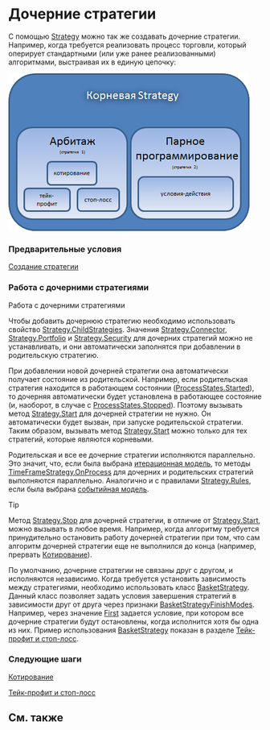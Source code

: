 # Дочерние стратегии

С помощью [Strategy](xref:StockSharp.Algo.Strategies.Strategy) можно так же создавать дочерние стратегии. Например, когда требуется реализовать процесс торговли, который оперирует стандартными (или уже ранее реализованными) алгоритмами, выстраивая их в единую цепочку: 

![strategychilds](../images/strategy_childs.png)

### Предварительные условия

[Создание стратегии](StrategyCreate.md)

### Работа с дочерними стратегиями

Работа с дочерними стратегиями

Чтобы добавить дочернюю стратегию необходимо использовать свойство [Strategy.ChildStrategies](xref:StockSharp.Algo.Strategies.Strategy.ChildStrategies). Значения [Strategy.Connector](xref:StockSharp.Algo.Strategies.Strategy.Connector), [Strategy.Portfolio](xref:StockSharp.Algo.Strategies.Strategy.Portfolio) и [Strategy.Security](xref:StockSharp.Algo.Strategies.Strategy.Security) для дочерних стратегий можно не устанавливать, и они автоматически заполнятся при добавлении в родительскую стратегию. 

При добавлении новой дочерней стратегии она автоматически получает состояние из родительской. Например, если родительская стратегия находится в работающем состоянии ([ProcessStates.Started](xref:StockSharp.Algo.ProcessStates.Started)), то дочерняя автоматически будет установлена в работающее состояние (и, наоборот, в случае с [ProcessStates.Stopped](xref:StockSharp.Algo.ProcessStates.Stopped)). Поэтому вызывать метод [Strategy.Start](xref:StockSharp.Algo.Strategies.Strategy.Start) для дочерней стратегии не нужно. Он автоматически будет вызван, при запуске родительской стратегии. Таким образом, вызывать метод [Strategy.Start](xref:StockSharp.Algo.Strategies.Strategy.Start) можно только для тех стратегий, которые являются корневыми. 

Родительская и все ее дочерние стратегии исполняются параллельно. Это значит, что, если была выбрана [итерационная модель](StrategyCreate.md), то методы [TimeFrameStrategy.OnProcess](xref:StockSharp.Algo.Strategies.TimeFrameStrategy.OnProcess) для дочерних и родительских стратегий выполняются параллельно. Аналогично и с правилами [Strategy.Rules](xref:StockSharp.Algo.Strategies.Strategy.Rules), если была выбрана [событийная модель](StrategyAction.md). 

> [!TIP]
> Метод [Strategy.Stop](xref:StockSharp.Algo.Strategies.Strategy.Stop) для дочерней стратегии, в отличие от [Strategy.Start](xref:StockSharp.Algo.Strategies.Strategy.Start), можно вызывать в любое время. Например, когда алгоритму требуется принудительно остановить работу дочерней стратегии при том, что сам алгоритм дочерней стратегии еще не выполнился до конца (например, прервать [Котирование](StrategyQuoting.md)). 

По умолчанию, дочерние стратегии не связаны друг с другом, и исполняются независимо. Когда требуется установить зависимость между стратегиями, необходимо использовать класс [BasketStrategy](xref:StockSharp.Algo.Strategies.BasketStrategy). Данный класс позволяет задать условия завершения стратегий в зависимости друг от друга через признаки [BasketStrategyFinishModes](xref:StockSharp.Algo.Strategies.BasketStrategyFinishModes). Например, через значение [First](xref:StockSharp.Algo.Strategies.BasketStrategyFinishModes.First) задается условие, при котором все дочерние стратегии будут остановлены, когда исполнится хотя бы одна из них. Пример использования [BasketStrategy](xref:StockSharp.Algo.Strategies.BasketStrategy) показан в разделе [Тейк\-профит и стоп\-лосс](StrategyProtective.md). 

### Следующие шаги

[Котирование](StrategyQuoting.md)

[Тейк\-профит и стоп\-лосс](StrategyProtective.md)

## См. также
